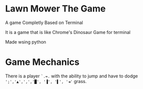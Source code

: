 # Lawn Mower The Game

A game Completly Based on Terminal

It is a game that is like Chrome's Dinosaur Game for terminal

Made wsing python


# Game Mechanics

There is a player ``` `.=. ``` with the ability to jump and have to dodge ` ';','▲',',','█', '▐', '▌', '◄' ` grass.
